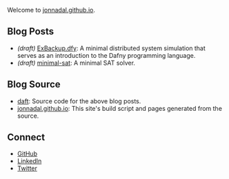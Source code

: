 Welcome to [jonnadal.github.io](https://jonnadal.github.io).

## Blog Posts ##

- *(draft)* [ExBackup.dfy](dfy/ExBackup.html): A minimal distributed system simulation that serves as an introduction to the Dafny programming language.
- *(draft)* [minimal-sat](js/minimal-sat.html): A minimal SAT solver.

## Blog Source ##

- [daft](https://github.com/jonnadal/daft): Source code for the above blog posts.
- [jonnadal.github.io](https://github.com/jonnadal/jonnadal.github.io): This site's build script and pages generated from the source.

## Connect ##

- [GitHub](https://github.com/jonnadal)
- [LinkedIn](https://www.linkedin.com/in/jonathan-nadal-1bb9277/)
- [Twitter](https://twitter.com/jonnadal)
